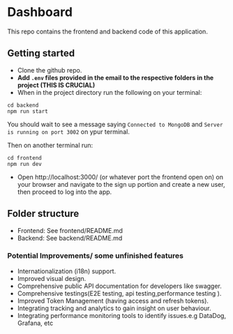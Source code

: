 # Dashboard

This repo contains the frontend and backend code of this application.

## Getting started

- Clone the github repo.
- **Add `.env` files provided in the email to the respective folders in the project (THIS IS CRUCIAL)**
- When in the project directory run the following on your terminal:

 ```
 cd backend
npm run start

```
You should wait to see a message saying `Connected to MongoDB` and  `Server is running on port 3002` on ypur terminal.

Then on another terminal run:

```
cd frontend
npm run dev

```
- Open http://localhost:3000/ (or whatever port the frontend open on) on your browser and navigate to the sign up portion and create a new user, then proceed to log into the app.


## Folder structure
- Frontend: See frontend/README.md
- Backend: See backend/README.md


### Potential Improvements/ some unfinished features
-  Internationalization (i18n) support.
-  Improved visual design.
-  Comprehensive public API documentation for developers like swagger.
-  Comprehensive testings(E2E testing, api testing,performance testing ).
-  Improved Token Management (having access and refresh tokens).
-  Integrating tracking and analytics to gain insight on user behaviour.
-  Integrating performance monitoring tools to identify issues.e.g DataDog, Grafana, etc